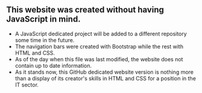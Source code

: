 ## This website was created without having JavaScript in mind.

- A JavaScript dedicated project will be added to a different repository some time in the future.
- The navigation bars were created with Bootstrap while the rest with HTML and CSS.
- As of the day when this file was last modified, the website does not contain up to date information.
- As it stands now, this GitHub dedicated website version is nothing more than a display of its creator's skills in HTML and CSS for a position in the IT sector.

